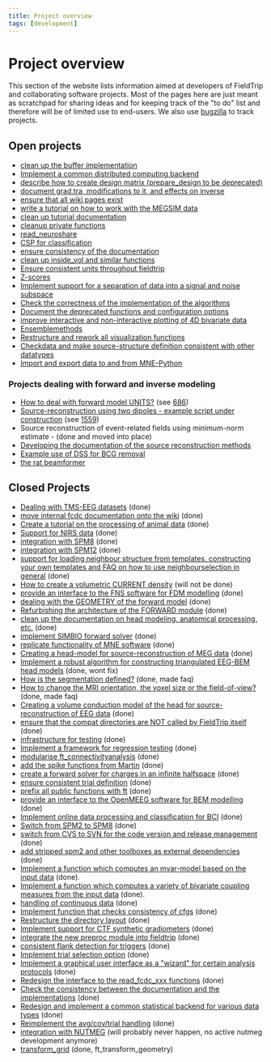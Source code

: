 ```yaml
---
title: Project overview
tags: [development]
---
```


# Project overview

This section of the website lists information aimed at developers of FieldTrip and collaborating software projects. Most of the pages here are just meant as scratchpad for sharing ideas and for keeping track of the "to do" list and therefore will be of limited use to end-users. We also use [bugzilla](/bugzilla) to track projects.

## Open projects

*  [clean up the buffer implementation](/development/project/buffer_v3)
*  [Implement a common distributed computing backend](/development/project/distributed)
*  [describe how to create design matrix (prepare_design to be deprecated)](/development/project/design)
*  [document grad.tra, modifications to it, and effects on inverse](/development/project/tra)
*  [ensure that all wiki pages exist](/development/project/orphans)
*  [write a tutorial on how to work with the MEGSIM data](/development/project/megsim)
*  [clean up tutorial documentation](/development/project/tutorial_documentation)
*  [cleanup private functions](/development/project/cleanup_private_functions)
*  [read_neuroshare](/development/project/read_neuroshare)
*  [CSP for classification](/development/project/csp)
*  [ensure consistency of the documentation](/development/project/documentation)
*  [clean up inside_vol and similar functions](/development/project/inside_vol)
*  [Ensure consistent units throughout fieldtrip](/development/project/units)
*  [Z-scores](/development/project/zscores)
*  [Implement support for a separation of data into a signal and noise subspace](/development/project/subspace)
*  [Check the correctness of the implementation of the algorithms](/development/project/correctness)
*  [Document the deprecated functions and configuration options](/development/deprecated)
*  [improve interactive and non-interactive plotting of 4D bivariate data](/development/project/visualization)  
*  [Ensemblemethods](/development/project/ensemblemethods)
*  [Restructure and rework all visualization functions](/development/project/restructure_and_rework_all_visualization_functions)
*  [Checkdata and make source-structure definition consistent with other datatypes](/development/project/checkdata)
*  [Import and export data to and from MNE-Python](/development/project/integrate_with_mne)

### Projects dealing with forward and inverse modeling
*  [How to deal with forward model UNITS?](/development/project/fwdunits) (see [686](http://bugzilla.fieldtriptoolbox.org/show_bug.cgi?id=686))
*  [Source-reconstruction using two dipoles - example script under construction](/development/project/symmetric_dipoles) (see [1559](http://bugzilla.fieldtriptoolbox.org/show_bug.cgi?id=1559))
*  Source reconstruction of event-related fields using minimum-norm estimate - (done and moved into place)
*  [Developing the documentation of the source reconstruction methods](/development/project/documentation_source)
*  [Example use of DSS for BCG removal](/development/project/dss)
*  [the rat beamformer](/development/project/rat)

## Closed Projects
*  [Dealing with TMS-EEG datasets](/development/project/eeg_tms) (done)
*  [move internal fcdc documentation onto the wiki](/development/project/move_internal_fcdc_documentation_onto_the_wiki) (done)
*  [Create a tutorial on the processing of animal data](/development/project/animal) (done)
*  [Support for NIRS data](/development/project/nirs) (done)
*  [integration with SPM8](/development/project/spm8) (done)
*  [integration with SPM12](/development/project/spm12) (done)
*  [support for loading neighbour structure from templates, constructing your own templates and FAQ on how to use neighbourselection in general](/development/project/neighbourtemplates) (done)
*  [How to create a volumetric CURRENT density](/development/project/curdens)  (will not be done)
*  [provide an interface to the FNS software for FDM modelling](/development/project/fns) (done)
*  [dealing with the GEOMETRY of the forward model](/development/project/fwdarch2) (done)
*  [Refurbishing the architecture of the FORWARD module](/development/project/fwdarch) (done)
*  [clean up the documentation on head modeling, anatomical processing, etc.](/development/project/geometry_documentation) (done)  
*  [implement SIMBIO forward solver](/development/project/simbio_plan) (done)
*  [replicate functionality of MNE software](/development/project/replicate_functionality_of_mne_software) (done)
*  [Creating a head-model for source-reconstruction of MEG data](/development/project/headmodel_tutorial) (done)
*  [Implement a robust algorithm for constructing triangulated EEG-BEM head models](/development/project/bemmodel) (done, wont fix)
*  [How is the segmentation defined?](/faq/how_is_the_segmentation_defined) (done, made faq)
*  [How to change the MRI orientation, the voxel size or the field-of-view?](/faq/how_change_mri_orientation_size_fov) (done, made faq)
*  [Creating a volume conduction model of the head for source-reconstruction of EEG data](/development/project/headmodel_tutorial_eeg) (done)
*  [ensure that the compat directories are NOT called by FieldTrip itself](/development/project/compat) (done)
*  [infrastructure for testing](/development/project/infrastructure_for_testing) (done)
*  [Implement a framework for regression testing](/development/project/testing) (done)
*  [modularise ft_connectivityanalysis](/development/project/modularise_ft_connectivityanalysis) (done)
*  [add the spike functions from Martin](/development/project/spike) (done)
*  [create a forward solver for charges in an infinite halfspace](/development/project/halfspace) (done)
*  [ensure consistent trial definition](/development/project/ensure_consistent_trial_definition) (done)
*  [prefix all public functions with ft](/development/project/prefix) (done)
*  [provide an interface to the OpenMEEG software for BEM modelling](/development/project/openmeeg) (done)
*  [Implement online data processing and classification for BCI](/development/project/bci) (done)
*  [Switch from SPM2 to SPM8](/development/project/switch_from_spm2_to_spm8) (done)
*  [switch from CVS to SVN for the code version and release management](/development/svn) (done)
*  [add stripped spm2 and other toolboxes as external dependencies](/development/project/external_dependencies) (done)
*  [Implement a function which computes an mvar-model based on the input data](/development/project/mvaranalysis) (done).
*  [Implement a function which computes a variety of bivariate coupling measures from the input data](/development/project/couplinganalysis) (done).
*  [handling of continuous data](/development/project/continuous) (done)
*  [Implement function that checks consistency of cfgs](/development/project/checkconfig) (done)
*  [Restructure the directory layout](/development/project/directorylayout) (done)
*  [Implement support for CTF synthetic gradiometers](/development/project/synthetic_grad) (done)
*  [integrate the new preproc module into fieldtrip](/development/project/merge_preproc) (done)
*  [consistent flank detection for triggers](/development/project/trigger) (done)
*  [Implement trial selection option](/development/project/trialselect) (done)
*  [Implement a graphical user interface as a "wizard" for certain analysis protocols](/development/project/wizard) (done)
*  [Redesign the interface to the read_fcdc_xxx functions](/development/project/read_fcdc_xxx) (done)
*  [Check the consistency between the documentation and the implementations](/development/project/consistency) (done)
*  [Redesign and implement a common statistical backend for various data types](/development/project/statistics) (done)
*  [Reimplement the avg/cov/trial handling](/development/project/timelockanalysis) (done)
*  [integration with NUTMEG](/development/project/nutmeg) (will probably never happen, no active nutmeg development anymore)
*  [transform_grid](/development/project/transform_grid) (done, ft_transform_geometry)

